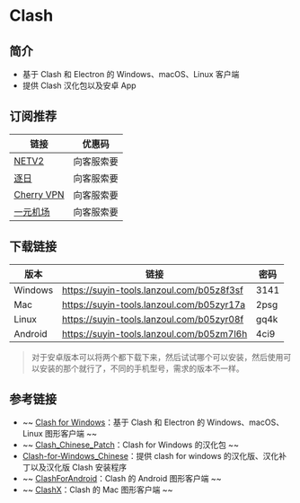 # Clash

## 简介

- 基于 Clash 和 Electron 的 Windows、macOS、Linux 客户端
- 提供 Clash 汉化包以及安卓 App


## 订阅推荐

| 链接                                                         | 优惠码                       |
| ------------------------------------------------------------ | ---------------------------- |
| [NETV2](https://user.netv2.cc/#/register?code=mcvuIbh2)      | 向客服索要 |
| [逐日](https://ca.zhuri.link/auth/register?code=URaf)   | 向客服索要      |
| [Cherry VPN](https://go.chynet.net/auth/register?code=ZxMD)  | 向客服索要 |
| [一元机场](https://xn--4gq62f52gdss.ink/#/register?code=9qG6CM8H) |向客服索要|


## 下载链接

| 版本    | 链接                                      | 密码 |
| ------- | ----------------------------------------- | ---- |
| Windows | https://suyin-tools.lanzoul.com/b05z8f3sf | 3141 |
| Mac     | https://suyin-tools.lanzoul.com/b05zyr17a | 2psg |
| Linux   | https://suyin-tools.lanzoul.com/b05zyr08f | gq4k |
| Android | https://suyin-tools.lanzoul.com/b05zm7l6h | 4ci9 |

> 对于安卓版本可以将两个都下载下来，然后试试哪个可以安装，然后使用可以安装的那个就行了，不同的手机型号，需求的版本不一样。

## 参考链接

- ~~ [Clash for Windows](https://github.com/Fndroid/clash_for_windows_pkg)：基于 Clash 和 Electron 的 Windows、macOS、Linux 图形客户端 ~~
- ~~ [Clash_Chinese_Patch](https://github.com/BoyceLig/Clash_Chinese_Patch)：Clash for Windows 的汉化包 ~~
- [Clash-for-Windows_Chinese](https://github.com/ender-zhao/Clash-for-Windows_Chinese)：提供 clash for windows 的汉化版、汉化补丁以及汉化版 Clash 安装程序
- ~~ [ClashForAndroid](https://github.com/Kr328/ClashForAndroid)：Clash 的 Android 图形客户端 ~~
- ~~ [ClashX](https://github.com/yichengchen/clashX)：Clash 的 Mac 图形客户端 ~~
